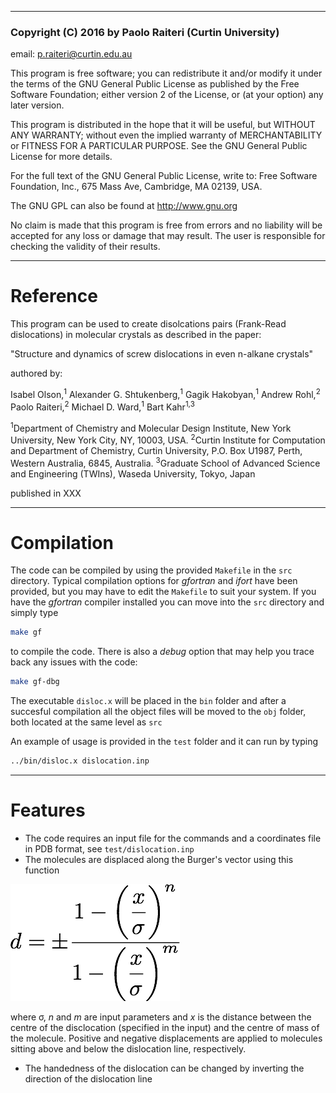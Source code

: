 ----------------------------------------------------------------------
### Copyright (C) 2016 by Paolo Raiteri (Curtin University)

email: p.raiteri@curtin.edu.au                                        
                                                               
This program is free software; you can redistribute it and/or  modify it under the terms of the GNU General Public License as published by the Free Software Foundation; either version 2 of the License, or (at your option) any later version.         
                                                               
This program is distributed in the hope that it will be useful, but WITHOUT ANY WARRANTY; without even the implied warranty of MERCHANTABILITY or FITNESS FOR A PARTICULAR PURPOSE. See the GNU General Public License for more details.                   
                                                               
For the full text of the GNU General Public License, write to: Free Software Foundation, Inc., 675 Mass Ave, Cambridge, MA 02139, USA.              
                                                               
The GNU GPL can also be found at http://www.gnu.org 
                                                               
No claim is made that this program is free from errors and no liability will be accepted for any loss or damage that may result. The user is responsible for checking the validity of their results. 

----------------------------------------------------------------------

# Reference

This program can be used to create disolcations pairs (Frank-Read dislocations) in molecular crystals as described in the paper:

"Structure and dynamics of screw dislocations in even n-alkane crystals"

authored by:

Isabel Olson,<sup>1</sup> Alexander G. Shtukenberg,<sup>1</sup> Gagik Hakobyan,<sup>1</sup> Andrew Rohl,<sup>2</sup> Paolo Raiteri,<sup>2</sup> Michael D. Ward,<sup>1</sup> Bart Kahr<sup>1,3</sup>

<sup>1</sup>Department of Chemistry and Molecular Design Institute, New York University, New York City, NY, 10003, USA.
<sup>2</sup>Curtin Institute for Computation and Department of Chemistry, Curtin University, P.O. Box U1987, Perth, Western Australia, 6845, Australia. 
<sup>3</sup>Graduate School of Advanced Science and Engineering (TWIns), Waseda University, Tokyo, Japan

published in XXX

----------------------------------------------------------------------

# Compilation

The code can be compiled by using the provided `Makefile` in the `src` directory.
Typical compilation options for *gfortran* and *ifort* have been provided, but you may have to edit the `Makefile` to suit your system.
If you have the *gfortran* compiler installed you can move into the `src` directory and simply type
```bash
make gf
```

to compile the code.
There is also a *debug* option that may help you trace back any issues with the code:
```bash
make gf-dbg
```

The executable `disloc.x` will be placed in the `bin` folder and after a succesful compilation all the object files will be moved to the `obj` folder, both located at the same level as `src`

An example of usage is provided in the `test` folder and it can run by typing
```bash
../bin/disloc.x dislocation.inp
```


----------------------------------------------------------------------

# Features


* The code requires an input file for the commands and a coordinates file in PDB format, see `test/dislocation.inp`
* The molecules are displaced along the Burger's vector using this function
 
![image](doc/eq1.png)

where σ, *n* and *m* are input parameters and $x$ is the distance between the centre of the disclocation (specified in the input) and the centre of mass of the molecule. Positive and negative displacements are applied to molecules sitting above and below the dislocation line, respectively.
* The handedness of the dislocation can be changed by inverting the direction of the dislocation line
